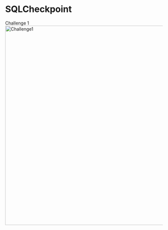 # SQLCheckpoint

Challenge 1
<img width="638" alt="Challenge1" src="https://user-images.githubusercontent.com/83963597/123985452-191dd880-d98b-11eb-98d6-07aa38858ddb.PNG">
